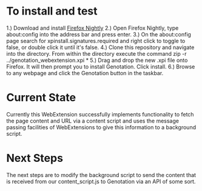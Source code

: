 To install and test
===================
1.) Download and install [Firefox Nightly](https://nightly.mozilla.org/)
2.) Open Firefox Nightly, type about:config into the address bar and press enter.
3.) On the about:config page search for xpinstall.signatures.required and right click to toggle to false, or double click it until it's false.
4.) Clone this repository and navigate into the directory. From within the directory execute the command zip -r ../genotation_webextension.xpi *
5.) Drag and drop the new .xpi file onto Firefox. It will then prompt you to install Genotation. Click install.
6.) Browse to any webpage and click the Genotation button in the taskbar.

Current State
=============
Currently this WebExtension successfully implements functionality to fetch the page content and URL via a content script and uses the message passing facilities of WebExtensions to give this information to a background script.

Next Steps
=============
The next steps are to modify the background script to send the content that is received from our content_script.js to Genotation via an API of some sort.


